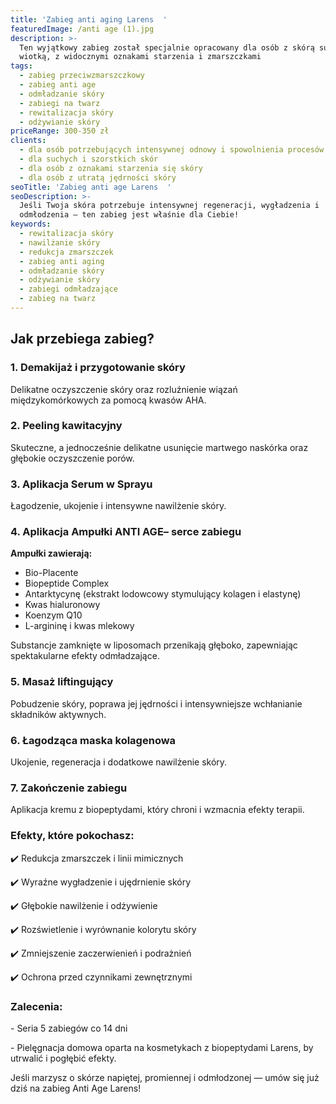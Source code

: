 ```yaml
---
title: 'Zabieg anti aging Larens  '
featuredImage: /anti age (1).jpg
description: >-
  Ten wyjątkowy zabieg został specjalnie opracowany dla osób z skórą suchą,
  wiotką, z widocznymi oznakami starzenia i zmarszczkami
tags:
  - zabieg przeciwzmarszczkowy
  - zabieg anti age
  - odmładzanie skóry
  - zabiegi na twarz
  - rewitalizacja skóry
  - odżywianie skóry
priceRange: 300-350 zł
clients:
  - dla osób potrzebujących intensywnej odnowy i spowolnienia procesów starzenia
  - dla suchych i szorstkich skór
  - dla osób z oznakami starzenia się skóry
  - dla osób z utratą jędrności skóry
seoTitle: 'Zabieg anti age Larens  '
seoDescription: >-
  Jeśli Twoja skóra potrzebuje intensywnej regeneracji, wygładzenia i
  odmłodzenia — ten zabieg jest właśnie dla Ciebie!
keywords:
  - rewitalizacja skóry
  - nawilżanie skóry
  - redukcja zmarszczek
  - zabieg anti aging
  - odmładzanie skóry
  - odżywianie skóry
  - zabiegi odmładzające
  - zabieg na twarz
---
```


## Jak przebiega zabieg?

### 1. Demakijaż i przygotowanie skóry

Delikatne oczyszczenie skóry oraz rozluźnienie wiązań międzykomórkowych za pomocą kwasów AHA.

### 2. Peeling kawitacyjny

Skuteczne, a jednocześnie delikatne usunięcie martwego naskórka oraz głębokie oczyszczenie porów.

### 3. Aplikacja Serum w Sprayu

Łagodzenie, ukojenie i intensywne nawilżenie skóry.

### 4. Aplikacja Ampułki ANTI AGE– serce zabiegu

 **Ampułki zawierają:**  

* Bio-Placente
* Biopeptide Complex
* Antarktycynę (ekstrakt lodowcowy stymulujący kolagen i elastynę)
* Kwas hialuronowy
* Koenzym Q10
* L-argininę i kwas mlekowy

Substancje zamknięte w liposomach przenikają głęboko, zapewniając spektakularne efekty odmładzające.

### 5. Masaż liftingujący

Pobudzenie skóry, poprawa jej jędrności i intensywniejsze wchłanianie składników aktywnych.

### 6. Łagodząca maska kolagenowa

Ukojenie, regeneracja i dodatkowe nawilżenie skóry.

### 7. Zakończenie zabiegu

Aplikacja kremu z biopeptydami, który chroni i wzmacnia efekty terapii.

### Efekty, które pokochasz:

✔️ Redukcja zmarszczek i linii mimicznych

✔️ Wyraźne wygładzenie i ujędrnienie skóry

✔️ Głębokie nawilżenie i odżywienie

✔️ Rozświetlenie i wyrównanie kolorytu skóry

✔️ Zmniejszenie zaczerwienień i podrażnień

✔️ Ochrona przed czynnikami zewnętrznymi

### Zalecenia:

\- Seria 5 zabiegów co 14 dni

\- Pielęgnacja domowa oparta na kosmetykach z biopeptydami Larens, by utrwalić i pogłębić efekty.

Jeśli marzysz o skórze napiętej, promiennej i odmłodzonej — umów się już dziś na zabieg Anti Age Larens!
